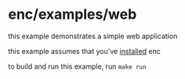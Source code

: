 # enc/examples/web

this example demonstrates a simple web application

this example assumes that you've [installed](../../README.md#installation) enc

to build and run this example, run `make run`
